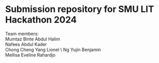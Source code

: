 # Submission repository for SMU LIT Hackathon 2024

Team members:\
Mumtaz Binte Abdul Halim​\
Nafees Abdul Kader​ \
Chong Cheng Yang Lionel \​
Ng Yujin Benjamin​ \
Mellisa Eveline Rahardjo
